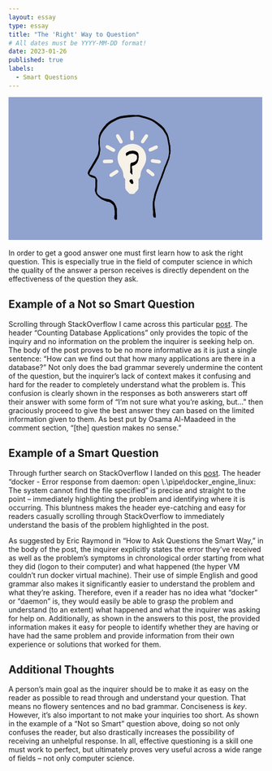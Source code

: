 ```yaml
---
layout: essay
type: essay
title: "The 'Right' Way to Question"
# All dates must be YYYY-MM-DD format!
date: 2023-01-26
published: true
labels:
  - Smart Questions
---
```


<img width="500px" class="rounded float-start pe-4" src="../img/smart_questions.webp">

In order to get a good answer one must first learn how to ask the right question.  This is especially true in the field of computer science in which the quality of the answer a person receives is directly dependent on the effectiveness of the question they ask.  

## Example of a Not so Smart Question
Scrolling through StackOverflow I came across this particular [post](https://stackoverflow.com/questions/269481/counting-database-applications).  The header “Counting Database Applications” only provides the topic of the inquiry and no information on the problem the inquirer is seeking help on.  The body of the post proves to be no more informative as it is just a single sentence: “How can we find out that how many applications are there in a database?”  Not only does the bad grammar severely undermine the content of the question, but the inquirer’s lack of context makes it confusing and hard for the reader to completely understand what the problem is.  This confusion is clearly shown in the responses as both answerers start off their answer with some form of “I’m not sure what you’re asking, but…” then graciously proceed to give the best answer they can based on the limited information given to them.  As best put by Osama Al-Maadeed in the comment section, “[the] question makes no sense.”

## Example of a Smart Question
Through further search on StackOverflow I landed on this [post](https://stackoverflow.com/questions/63330590/error-response-from-daemon-open-pipe-docker-engine-linux-the-system-cannot).  The header “docker - Error response from daemon: open \\.\pipe\docker_engine_linux: The system cannot find the file specified” is precise and straight to the point – immediately highlighting the problem and identifying where it is occurring.  This bluntness makes the header eye-catching and easy for readers casually scrolling through StackOverflow to immediately understand the basis of the problem highlighted in the post.
 
As suggested by Eric Raymond in “How to Ask Questions the Smart Way,” in the body of the post, the inquirer explicitly states the error they’ve received as well as the problem’s symptoms in chronological order starting from what they did (logon to their computer) and what happened (the hyper VM couldn’t run docker virtual machine).  Their use of simple English and good grammar also makes it significantly easier to understand the problem and what they’re asking.  Therefore, even if a reader has no idea what “docker” or “daemon” is, they would easily be able to grasp the problem and understand (to an extent) what happened and what the inquirer was asking for help on.  Additionally, as shown in the answers to this post, the provided information makes it easy for people to identify whether they are having or have had the same problem and provide information from their own experience or solutions that worked for them.

## Additional Thoughts
A person’s main goal as the inquirer should be to make it as easy on the reader as possible to read through and understand your question.  That means no flowery sentences and no bad grammar.  Conciseness is *key*.  However, it’s also important to not make your inquiries too short.  As shown in the example of a “Not so Smart” question above, doing so not only confuses the reader, but also drastically increases the possibility of receiving an unhelpful response.  In all, effective questioning is a skill one must work to perfect, but ultimately proves very useful across a wide range of fields – not only computer science.
